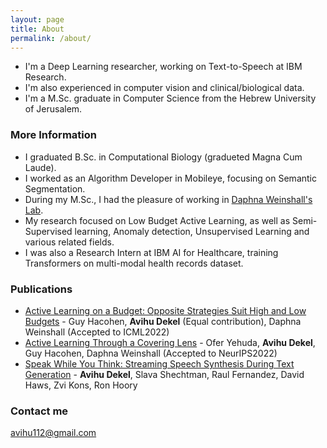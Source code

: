 ```yaml
---
layout: page
title: About
permalink: /about/
---
```


- I'm a Deep Learning researcher, working on Text-to-Speech at IBM Research.
- I'm also experienced in computer vision and clinical/biological data.
- I'm a M.Sc. graduate in Computer Science from the Hebrew University of Jerusalem.

### More Information
- I graduated B.Sc. in Computational Biology (gradueted Magna Cum Laude).
- I worked as an Algorithm Developer in Mobileye, focusing on Semantic Segmentation.
- During my M.Sc., I had the pleasure of working in [Daphna Weinshall's Lab](https://www.cs.huji.ac.il/~daphna/).
- My research focused on Low Budget Active Learning, as well as Semi-Supervised learning, Anomaly detection, Unsupervised Learning and various related fields.
- I was also a Research Intern at IBM AI for Healthcare, training Transformers on multi-modal health records dataset.


### Publications
- [Active Learning on a Budget: Opposite Strategies Suit High and Low Budgets](https://arxiv.org/abs/2202.02794) - Guy Hacohen, **Avihu Dekel** (Equal contribution), Daphna Weinshall (Accepted to ICML2022)
- [Active Learning Through a Covering Lens](https://arxiv.org/abs/2205.11320) - Ofer Yehuda, **Avihu Dekel**, Guy Hacohen, Daphna Weinshall (Accepted to NeurIPS2022)
- [Speak While You Think: Streaming Speech Synthesis During Text Generation](https://arxiv.org/abs/2309.11210) - **Avihu Dekel**, Slava Shechtman, Raul Fernandez, David Haws, Zvi Kons, Ron Hoory

### Contact me

[avihu112@gmail.com](mailto:avihu112@gmail.com)
